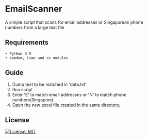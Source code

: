 # EmailScanner
A simple script that scans for email addresses or Singaporean phone numbers from a large text file

## Requirements  
    • Python 3.9  
    • random, time and re modules

## Guide
1. Dump text to be matched in 'data.txt'
2. Run script
3. Enter 'E' to match email addresses or 'N' to match phone numbers(Singapore)
4. Open the new excel file created in the same directory.

## License  
[![License: MIT](https://img.shields.io/badge/License-MIT-yellow.svg)](https://opensource.org/licenses/MIT)
